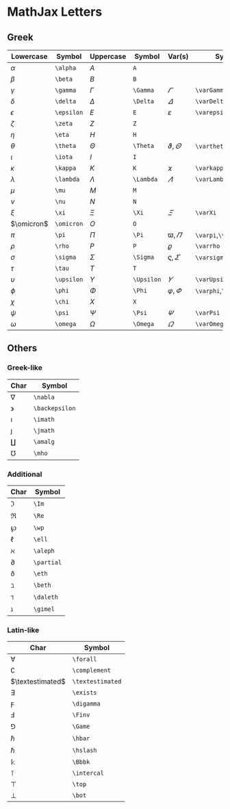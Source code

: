 # MathJax Letters

## Greek

| Lowercase | Symbol | Uppercase | Symbol | Var(s) | Symbol |
|--|--|--|--|--|--|
| $\alpha$ | `\alpha` | $A$ | `A` | | |
| $\beta$ | `\beta` | $B$ | `B` | | |
| $\gamma$ | `\gamma` | $\Gamma$ | `\Gamma` | $\varGamma$ | `\varGamma` |
| $\delta$ | `\delta` | $\Delta$ | `\Delta` | $\varDelta$ | `\varDelta` |
| $\epsilon$ | `\epsilon` | $E$ | `E` | $\varepsilon$ | `\varepsilon` |
| $\zeta$ | `\zeta` | $Z$ | `Z` | | |
| $\eta$ | `\eta` | $H$ | `H` | | |
| $\theta$ | `\theta` | $\Theta$ | `\Theta` | $\vartheta,\varTheta$ | `\vartheta`,`\varTheta` |
| $\iota$ | `\iota` | $I$ | `I` | | |
| $\kappa$ | `\kappa` | $K$ | `K` | $\varkappa$ | `\varkappa` |
| $\lambda$ | `\lambda` | $\Lambda$ | `\Lambda` | $\varLambda$ | `\varLambda` |
| $\mu$ | `\mu` | $M$ | `M` | | |
| $\nu$ | `\nu` | $N$ | `N` | | |
| $\xi$ | `\xi` | $\Xi$ | `\Xi` | $\varXi$ | `\varXi` |
| $\omicron$ | `\omicron` | $O$ | `O` | | |
| $\pi$ | `\pi` | $\Pi$ | `\Pi` | $\varpi,\varPi$ | `\varpi`,`\varPi` |
| $\rho$ | `\rho` | $P$ | `P` | $\varrho$ | `\varrho` |
| $\sigma$ | `\sigma` | $\Sigma$ | `\Sigma` | $\varsigma,\varSigma$ | `\varsigma`,`\varSigma` |
| $\tau$ | `\tau` | $T$ | `T` | | |
| $\upsilon$ | `\upsilon` | $\Upsilon$ | `\Upsilon` | $\varUpsilon$ | `\varUpsilon` |
| $\phi$ | `\phi` | $\Phi$ | `\Phi` | $\varphi,\varPhi$ | `\varphi`,`\varPhi` |
| $\chi$ | `\chi` | $X$ | `X` | | |
| $\psi$ | `\psi` | $\Psi$ | `\Psi` | $\varPsi$ | `\varPsi` |
| $\omega$ | `\omega` | $\Omega$ | `\Omega` | $\varOmega$ | `\varOmega` |

## Others

### Greek-like

| Char | Symbol |
|--|--|
| $\nabla$ | `\nabla` |
| $\backepsilon$ | `\backepsilon` |
| $\imath$ | `\imath` |
| $\jmath$ | `\jmath` |
| $\amalg$ | `\amalg` |
| $\mho$ | `\mho` |

### Additional

| Char | Symbol |
|--|--|
| $\Im$ | `\Im` |
| $\Re$ | `\Re` |
| $\wp$ | `\wp` |
| $\ell$ | `\ell` |
| $\aleph$ | `\aleph` |
| $\partial$ | `\partial` |
| $\eth$ | `\eth` |
| $\beth$ | `\beth` |
| $\daleth$ | `\daleth` |
| $\gimel$ | `\gimel` |

### Latin-like

| Char | Symbol |
|--|--|
| $\forall$ | `\forall` |
| $\complement$ | `\complement` |
| $\textestimated$ | `\textestimated` |
| $\exists$ | `\exists` |
| $\digamma$ | `\digamma` |
| $\Finv$ | `\Finv` |
| $\Game$ | `\Game` |
| $\hbar$ | `\hbar` |
| $\hslash$ | `\hslash` |
| $\Bbbk$ | `\Bbbk` |
| $\intercal$ | `\intercal` |
| $\top$ | `\top` |
| $\bot$ | `\bot` |
